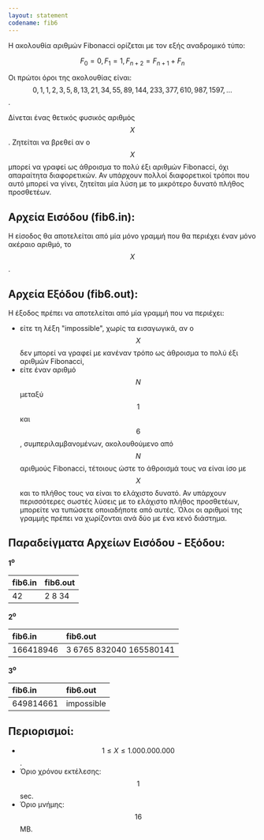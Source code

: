 ```yaml
---
layout: statement
codename: fib6
---
```


Η ακολουθία αριθμών Fibonacci ορίζεται με τον εξής αναδρομικό τύπο:

$$
F_0 = 0, F_1 = 1, F_{n+2} = F_{n+1} + F_n
$$

Οι πρώτοι όροι της ακολουθίας είναι: $$0, 1, 1, 2, 3, 5, 8, 13, 21, 34, 55, 89, 144, 233, 377, 610, 987, 1597, \ldots$$. 

Δίνεται ένας θετικός φυσικός αριθμός $$X$$. Ζητείται να βρεθεί αν o $$X$$ μπορεί να γραφεί ως άθροισμα το πολύ έξι αριθμών Fibonacci, όχι απαραίτητα διαφορετικών. Αν υπάρχουν πολλοί διαφορετικοί τρόποι που αυτό μπορεί να γίνει, ζητείται μία λύση με το μικρότερο δυνατό πλήθος προσθετέων.

## Αρχεία Εισόδου (fib6.in):

Η είσοδος θα αποτελείται από μία μόνο γραμμή που θα περιέχει έναν μόνο ακέραιο αριθμό, το $$X$$.

## Αρχεία Εξόδου (fib6.out):

Η έξοδος πρέπει να αποτελείται από μία γραμμή που να περιέχει:
 - είτε τη λέξη "impossible", χωρίς τα εισαγωγικά, αν ο $$X$$ δεν μπορεί να γραφεί με κανέναν τρόπο ως άθροισμα το πολύ έξι αριθμών Fibonacci,
 - είτε έναν αριθμό $$N$$ μεταξύ $$1$$ και $$6$$, συμπεριλαμβανομένων, ακολουθούμενο από $$N$$ αριθμούς Fibonacci, τέτοιους ώστε το άθροισμά τους να είναι ίσο με $$X$$ και το πλήθος τους να είναι το ελάχιστο δυνατό. Αν υπάρχουν περισσότερες σωστές λύσεις με το ελάχιστο πλήθος προσθετέων, μπορείτε να τυπώσετε οποιαδήποτε από αυτές. Όλοι οι αριθμοί της γραμμής πρέπει να χωρίζονται ανά δύο με ένα κενό διάστημα.

## Παραδείγματα Αρχείων Εισόδου - Εξόδου:

**1<sup>o</sup>**

| **fib6.in**      | **fib6.out** |
| :--- | :--- |
| 42 | 2 8 34 |

**2<sup>o</sup>**

| **fib6.in**      | **fib6.out** |
| :--- | :--- |
| 166418946 | 3 6765 832040 165580141 |

**3<sup>o</sup>**

| **fib6.in**      | **fib6.out** |
| :--- | :--- |
| 649814661 | impossible |

## Περιορισμοί:

 - $$1 \leq X \leq 1.000.000.000$$.
 - Όριο χρόνου εκτέλεσης: $$1$$ sec.
 - Όριο μνήμης: $$16$$ MB.
